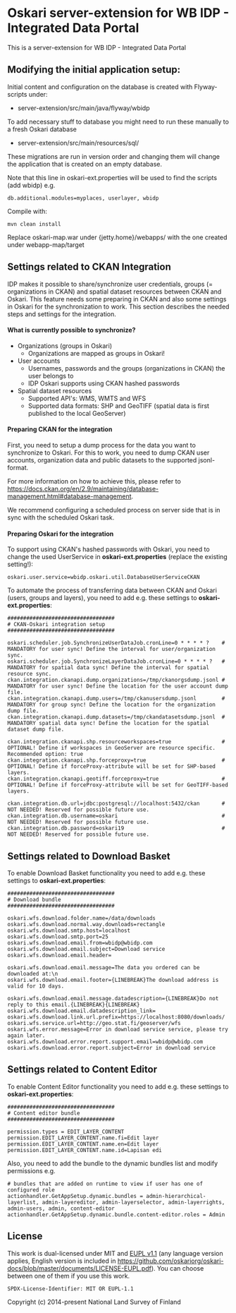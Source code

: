 # Oskari server-extension for WB IDP - Integrated Data Portal

This is a server-extension for WB IDP - Integrated Data Portal

## Modifying the initial application setup:
 
Initial content and configuration on the database is created with Flyway-scripts under:
 - server-extension/src/main/java/flyway/wbidp
 
To add necessary stuff to database you might need to run these manually to a fresh Oskari database
 - server-extension/src/main/resources/sql/

These migrations are run in version order and changing them will change the application that is created on an empty database.

Note that this line in oskari-ext.properties will be used to find the scripts (add wbidp) e.g.

    db.additional.modules=myplaces, userlayer, wbidp

Compile with:

    mvn clean install
    
Replace oskari-map.war under {jetty.home}/webapps/ with the one created under webapp-map/target 

## Settings related to CKAN Integration

IDP makes it possible to share/synchronize user credentials, groups (= organizations in CKAN) and spatial dataset resources between CKAN and Oskari.
This feature needs some preparing in CKAN and also some settings in Oskari for the synchronization to work. This section describes the needed steps and settings for the integration.

#### What is currently possible to synchronize?

 * Organizations (groups in Oskari)
    * Organizations are mapped as groups in Oskari!
 * User accounts
    * Usernames, passwords and the groups (organizations in CKAN) the user belongs to
    * IDP Oskari supports using CKAN hashed passwords
 * Spatial dataset resources
   * Supported API's: WMS, WMTS and WFS
   * Supported data formats: SHP and GeoTIFF (spatial data is first published to the local GeoServer)

#### Preparing CKAN for the integration

First, you need to setup a dump process for the data you want to synchronize to Oskari. For this to work, you need to dump CKAN user accounts, organization data and public datasets to the supported jsonl-format.

For more information on how to achieve this, please refer to https://docs.ckan.org/en/2.9/maintaining/database-management.html#database-management.

We recommend configuring a scheduled process on server side that is in sync with the scheduled Oskari task.

#### Preparing Oskari for the integration

To support using CKAN's hashed passwords with Oskari, you need to change the used UserService in **oskari-ext.properties** (replace the existing setting!):

    oskari.user.service=wbidp.oskari.util.DatabaseUserServiceCKAN

To automate the process of transferring data between CKAN and Oskari (users, groups and layers), you need to add e.g. these settings to **oskari-ext.properties**:

    ##################################
    # CKAN-Oskari integration setup
    ##################################
    
    oskari.scheduler.job.SynchronizeUserDataJob.cronLine=0 * * * * ?    # MANDATORY for user sync! Define the interval for user/organization sync.
    oskari.scheduler.job.SynchronizeLayerDataJob.cronLine=0 * * * * ?   # MANDATORY for spatial data sync! Define the interval for spatial resource sync.
    ckan.integration.ckanapi.dump.organizations=/tmp/ckanorgsdump.jsonl # MANDATORY for user sync! Define the location for the user account dump file.
    ckan.integration.ckanapi.dump.users=/tmp/ckanusersdump.jsonl        # MANDATORY for group sync! Define the location for the organization dump file.
    ckan.integration.ckanapi.dump.datasets=/tmp/ckandatasetsdump.jsonl  # MANDATORY spatial data sync! Define the location for the spatial dataset dump file.
    
    ckan.integration.ckanapi.shp.resourceworkspaces=true                # OPTIONAL! Define if workspaces in GeoServer are resource specific. Recommended option: true
    ckan.integration.ckanapi.shp.forceproxy=true                        # OPTIONAL! Define if forceProxy-attribute will be set for SHP-based layers.
    ckan.integration.ckanapi.geotiff.forceproxy=true                    # OPTIONAL! Define if forceProxy-attribute will be set for GeoTIFF-based layers.
    
    ckan.integration.db.url=jdbc:postgresql://localhost:5432/ckan       # NOT NEEDED! Reserved for possible future use.
    ckan.integration.db.username=oskari                                 # NOT NEEDED! Reserved for possible future use.
    ckan.integration.db.password=oskari19                               # NOT NEEDED! Reserved for possible future use.

## Settings related to Download Basket

To enable Download Basket functionality you need to add e.g. these settings to **oskari-ext.properties**:

    ##################################
    # Download bundle
    ##################################
    
    oskari.wfs.download.folder.name=/data/downloads
    oskari.wfs.download.normal.way.downloads=rectangle
    oskari.wfs.download.smtp.host=localhost
    oskari.wfs.download.smtp.port=25
    oskari.wfs.download.email.from=wbidp@wbidp.com
    oskari.wfs.download.email.subject=Download service
    oskari.wfs.download.email.header=
    
    oskari.wfs.download.email.message=The data you ordered can be downloaded at:\n
    oskari.wfs.download.email.footer={LINEBREAK}The download address is valid for 10 days.
    
    oskari.wfs.download.email.message.datadescription={LINEBREAK}Do not reply to this email.{LINEBREAK}{LINEBREAK}
    oskari.wfs.download.email.datadescription_link=
    oskari.wfs.download.link.url.prefix=https://localhost:8080/downloads/
    oskari.wfs.service.url=http://geo.stat.fi/geoserver/wfs
    oskari.wfs.error.message=Error in download service service, please try again later.
    oskari.wfs.download.error.report.support.email=wbidp@wbidp.com
    oskari.wfs.download.error.report.subject=Error in download service

## Settings related to Content Editor

To enable Content Editor functionality you need to add e.g. these settings to **oskari-ext.properties**:

    ##################################
    # Content editor bundle
    ##################################

    permission.types = EDIT_LAYER_CONTENT
    permission.EDIT_LAYER_CONTENT.name.fi=Edit layer
    permission.EDIT_LAYER_CONTENT.name.en=Edit layer
    permission.EDIT_LAYER_CONTENT.name.id=Lapisan edi

Also, you need to add the bundle to the dynamic bundles list and modify permissions e.g.

    # bundles that are added on runtime to view if user has one of configured role
    actionhandler.GetAppSetup.dynamic.bundles = admin-hierarchical-layerlist, admin-layereditor, admin-layerselector, admin-layerrights, admin-users, admin, content-editor
    actionhandler.GetAppSetup.dynamic.bundle.content-editor.roles = Admin

## License

This work is dual-licensed under MIT and [EUPL v1.1](https://joinup.ec.europa.eu/software/page/eupl/licence-eupl)
(any language version applies, English version is included in https://github.com/oskariorg/oskari-docs/blob/master/documents/LICENSE-EUPL.pdf).
You can choose between one of them if you use this work.

`SPDX-License-Identifier: MIT OR EUPL-1.1`

Copyright (c) 2014-present National Land Survey of Finland
